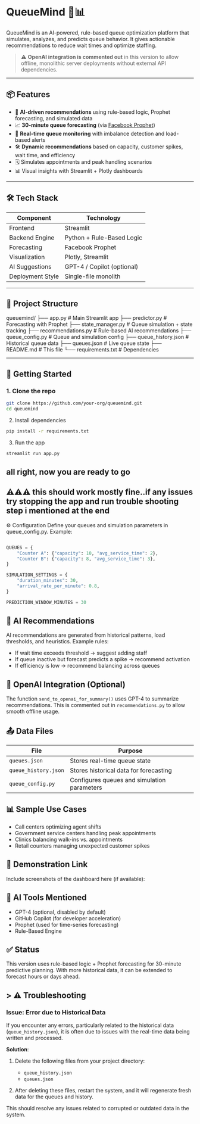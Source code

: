 # QueueMind 🚦📊

QueueMind is an AI-powered, rule-based queue optimization platform that simulates, analyzes, and predicts queue behavior. It gives actionable recommendations to reduce wait times and optimize staffing.

> ⚠️ **OpenAI integration is commented out** in this version to allow offline, monolithic server deployments without external API dependencies.

---

## 📦 Features

- 🧠 **AI-driven recommendations** using rule-based logic, Prophet forecasting, and simulated data
- 📈 **30-minute queue forecasting** (via [Facebook Prophet](https://facebook.github.io/prophet/))
- 🏥 **Real-time queue monitoring** with imbalance detection and load-based alerts
- 🛠️ **Dynamic recommendations** based on capacity, customer spikes, wait time, and efficiency
- 🗓️ Simulates appointments and peak handling scenarios
- 📊 Visual insights with Streamlit + Plotly dashboards

---

## 🛠️ Tech Stack

| Component         | Technology               |
|------------------|--------------------------|
| Frontend         | Streamlit                |
| Backend Engine   | Python + Rule-Based Logic |
| Forecasting      | Facebook Prophet         |
| Visualization    | Plotly, Streamlit        |
| AI Suggestions   | GPT-4 / Copilot (optional) |
| Deployment Style | Single-file monolith     |

---

## 📂 Project Structure

queuemind/
├── app.py # Main Streamlit app
├── predictor.py # Forecasting with Prophet
├── state_manager.py # Queue simulation + state tracking
├── recommendations.py # Rule-based AI recommendations
├── queue_config.py # Queue and simulation config
├── queue_history.json # Historical queue data
├── queues.json # Live queue state
├── README.md # This file
└── requirements.txt # Dependencies


---

## 🚀 Getting Started

### 1. Clone the repo

```bash
git clone https://github.com/your-org/queuemind.git
cd queuemind
```
2. Install dependencies
```bash
pip install -r requirements.txt
```
3. Run the app
```bash
streamlit run app.py
```
## all right, now you are ready to go 
## ⚠️⚠️⚠️ this should work mostly fine..if any issues try stopping the app and run trouble shooting step i mentioned at the end
 
⚙️ Configuration
Define your queues and simulation parameters in queue_config.py. Example:

```python

QUEUES = {
    "Counter A": {"capacity": 10, "avg_service_time": 2},
    "Counter B": {"capacity": 8, "avg_service_time": 3},
}

SIMULATION_SETTINGS = {
    "duration_minutes": 30,
    "arrival_rate_per_minute": 0.8,
}

PREDICTION_WINDOW_MINUTES = 30

```
## 🧠 AI Recommendations
AI recommendations are generated from historical patterns, load thresholds, and heuristics. Example rules:

- If wait time exceeds threshold → suggest adding staff
- If queue inactive but forecast predicts a spike → recommend activation
- If efficiency is low → recommend balancing across queues

## 🧠 OpenAI Integration (Optional)
The function `send_to_openai_for_summary()` uses GPT-4 to summarize recommendations. This is commented out in `recommendations.py` to allow smooth offline usage.

## 📤 Data Files
| File               | Purpose                                      |
|--------------------|----------------------------------------------|
| `queues.json`      | Stores real-time queue state                 |
| `queue_history.json`| Stores historical data for forecasting       |
| `queue_config.py`  | Configures queues and simulation parameters  |

## 📊 Sample Use Cases
- Call centers optimizing agent shifts
- Government service centers handling peak appointments
- Clinics balancing walk-ins vs. appointments
- Retail counters managing unexpected customer spikes

## 📸 Demonstration Link
Include screenshots of the dashboard here (if available):

## 🧠 AI Tools Mentioned
- GPT-4 (optional, disabled by default)
- GitHub Copilot (for developer acceleration)
- Prophet (used for time-series forecasting)
- Rule-Based Engine




## ✅ Status
This version uses rule-based logic + Prophet forecasting for 30-minute predictive planning. With more historical data, it can be extended to forecast hours or days ahead.



## > ⚠️ Troubleshooting

### Issue: Error due to Historical Data

If you encounter any errors, particularly related to the historical data (`queue_history.json`), it is often due to issues with the real-time data being written and processed.

**Solution**: 
1. Delete the following files from your project directory:
   - `queue_history.json`
   - `queues.json`

2. After deleting these files, restart the system, and it will regenerate fresh data for the queues and history.

This should resolve any issues related to corrupted or outdated data in the system.
